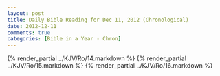 ```yaml
---
layout: post
title: Daily Bible Reading for Dec 11, 2012 (Chronological)
date: 2012-12-11
comments: true
categories: [Bible in a Year - Chron]
---
```

{% render_partial ../KJV/Ro/14.markdown %}
{% render_partial ../KJV/Ro/15.markdown %}
{% render_partial ../KJV/Ro/16.markdown %}
